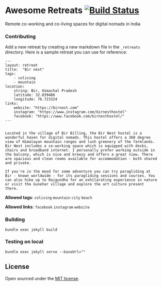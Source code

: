 # Awesome Retreats [![Build Status](https://travis-ci.org/mb-14/awesome-retreats.svg?branch=master)](https://travis-ci.org/mb-14/awesome-retreats)

Remote co-working and co-living spaces for digital nomads in India


### Contributing

Add a new retreat by creating a new markdown file in the `_retreats` directory.
Here is a sample retreat you can use for reference:

```
--- 
layout: retreat
title:  "Bir nest"
tags: 
    - coliving
    - mountain
location:
    string: Bir, Himachal Pradesh
    latitude: 32.039486
    longitude: 76.723324
links:
    website: "https://birnest.com"
    instagram: "https://www.instagram.com/birnesthostel"
    facebook: "https://www.facebook.com/birnesthostel/"
---


Located in the village of Bir Billing, the Bir Nest hostel is a wonderful haven for digital nomads. This hostel offers a 360 degree view of Himalayan mountain ranges and lush greenery of the farmlands. Bir Nest includes a co-working space which is equipped with desks, chairs and broadband internet. I personally prefer working outside in the balcony, which is nice and breezy and offers a great view. There are spacious and clean rooms available for accommodation - both shared and private.

If you're in the mood for some adventure you can try paragliding at Bir - known worldwide - for its paragliding sessions and courses. You can also hike up to Rajgundha for an exhilarating experience in nature or visit the Gunehar village and explore the art culture present there.
```
**Allowed tags**: `coliving` `mountain` `city` `beach`

**Allowed links**: `facebook` `instagram` `website`

### Building

```
bundle exec jekyll build
```

### Testing on local

```
bundle exec jekyll serve --baseUrl=""
```


## License

Open sourced under the [MIT license](LICENSE.md).
